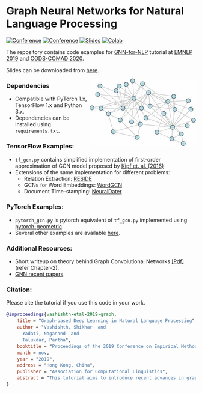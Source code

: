 # Graph Neural Networks for Natural Language Processing

[![Conference](http://img.shields.io/badge/EMNLP-2019-4b44ce.svg)](https://www.emnlp-ijcnlp2019.org/program/tutorials/)
[![Conference](http://img.shields.io/badge/CODS-COMAD-2020-4b44ce.svg)](https://cods-comad.in/)
[![Slides](http://img.shields.io/badge/slides-pdf-red.svg)](https://shikhar-vashishth.github.io/assets/pdf/emnlp19_tutorial.pdf)
[![Colab](http://img.shields.io/badge/colab-run-yellow.svg)](https://drive.google.com/drive/u/0/folders/1ljM-k34uYyI3Sp3IYGiZp_i5X1TgaYl1)

The repository contains code examples for [GNN-for-NLP](https://www.emnlp-ijcnlp2019.org/program/tutorials/) tutorial at [EMNLP 2019](https://www.emnlp-ijcnlp2019.org/) and [CODS-COMAD 2020](https://cods-comad.in/). 

Slides can be downloaded from [here](https://shikhar-vashishth.github.io/assets/pdf/emnlp19_tutorial.pdf). 

<img align="right"  src="./graph.jpeg">

### Dependencies

- Compatible with PyTorch 1.x, TensorFlow 1.x and Python 3.x.
- Dependencies can be installed using `requirements.txt`.

### TensorFlow Examples:

* `tf_gcn.py` contains simplified implementation of first-order approximation of GCN model proposed by [Kipf et. al. (2016)](https://arxiv.org/abs/1609.02907)
* Extensions of the same implementation for different problems:
  * Relation Extraction: [RESIDE](https://github.com/malllabiisc/RESIDE)
  * GCNs for Word Embeddings: [WordGCN](https://github.com/malllabiisc/WordGCN)
  * Document Time-stamping: [NeuralDater](https://github.com/malllabiisc/NeuralDater)

### PyTorch Examples:

* `pytorch_gcn.py` is pytorch equivalent of `tf_gcn.py` implemented using [pytorch-geometric](https://github.com/rusty1s/pytorch_geometric). 
* Several other examples are available [here](https://github.com/rusty1s/pytorch_geometric/tree/master/examples). 

### Additional Resources:

* Short writeup on theory behind Graph Convolutional Networks [[Pdf]](https://arxiv.org/abs/1911.03042) (refer Chapter-2).
* [GNN recent papers](https://github.com/naganandy/graph-based-deep-learning-literature).

### Citation:
Please cite the tutorial if you use this code in your work.

```bibtex
@inproceedings{vashishth-etal-2019-graph,
    title = "Graph-based Deep Learning in Natural Language Processing",
    author = "Vashishth, Shikhar  and
      Yadati, Naganand  and
      Talukdar, Partha",
    booktitle = "Proceedings of the 2019 Conference on Empirical Methods in Natural Language Processing and the 9th International Joint Conference on Natural Language Processing (EMNLP-IJCNLP): Tutorial Abstracts",
    month = nov,
    year = "2019",
    address = "Hong Kong, China",
    publisher = "Association for Computational Linguistics",
    abstract = "This tutorial aims to introduce recent advances in graph-based deep learning techniques such as Graph Convolutional Networks (GCNs) for Natural Language Processing (NLP). It provides a brief introduction to deep learning methods on non-Euclidean domains such as graphs and justifies their relevance in NLP. It then covers recent advances in applying graph-based deep learning methods for various NLP tasks, such as semantic role labeling, machine translation, relationship extraction, and many more.",
}
```
